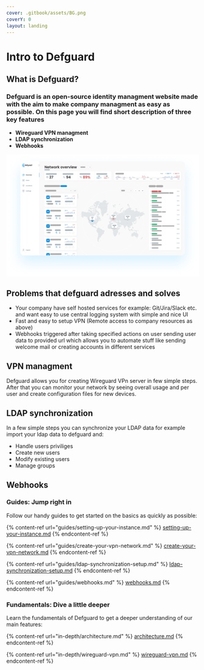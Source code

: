 ```yaml
---
cover: .gitbook/assets/BG.png
coverY: 0
layout: landing
---
```


# Intro to Defguard

## What is Defguard?

### Defguard is an open-source identity managment website made with the aim to make company managment as easy as possible. On this page you will find short description of three key features

* **Wireguard VPN managment**
* **LDAP synchronization**
* **Webhooks**

![Network overview page which shows statistics of network usage and info about conencted users](.gitbook/assets/screen.png)

## Problems that defguard adresses and solves

* Your company have self hosted services for example: Git/Jira/Slack etc. and want easy to use central logging system with simple and nice UI
* Fast and easy to setup VPN (Remote access to company resources as above)
* Webhooks triggered after taking specified actions on user sending user data to provided url which allows you to automate stuff like sending welcome mail or creating accounts in different services

## VPN managment&#x20;

Defguard allows you for creating Wireguard VPn server in few simple steps. After that you can monitor your network by seeing overall usage and per user and create configuration files for new devices.

## LDAP synchronization

In a few simple steps you can synchronize your LDAP data for example import your ldap data to defguard and:&#x20;

* Handle users priviliges
* Create new users&#x20;
* Modify existing users
* Manage groups

## Webhooks

### Guides: Jump right in

Follow our handy guides to get started on the basics as quickly as possible:

{% content-ref url="guides/setting-up-your-instance.md" %}
[setting-up-your-instance.md](guides/setting-up-your-instance.md)
{% endcontent-ref %}

{% content-ref url="guides/create-your-vpn-network.md" %}
[create-your-vpn-network.md](guides/create-your-vpn-network.md)
{% endcontent-ref %}

{% content-ref url="guides/ldap-synchronization-setup.md" %}
[ldap-synchronization-setup.md](guides/ldap-synchronization-setup.md)
{% endcontent-ref %}

{% content-ref url="guides/webhooks.md" %}
[webhooks.md](guides/webhooks.md)
{% endcontent-ref %}

### Fundamentals: Dive a little deeper

Learn the fundamentals of Defguard to get a deeper understanding of our main features:

{% content-ref url="in-depth/architecture.md" %}
[architecture.md](in-depth/architecture.md)
{% endcontent-ref %}

{% content-ref url="in-depth/wireguard-vpn.md" %}
[wireguard-vpn.md](in-depth/wireguard-vpn.md)
{% endcontent-ref %}
